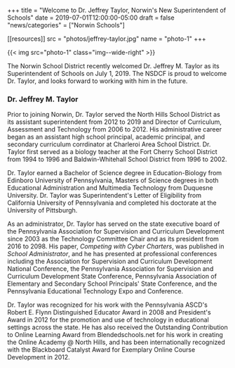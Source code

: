 +++
title = "Welcome to Dr. Jeffrey Taylor, Norwin's New Superintendent of Schools"
date    = 2019-07-01T12:00:00-05:00
draft   = false
"news/categories" = ["Norwin Schools"]

[[resources]]
  src  = "photos/jeffrey-taylor.jpg"
  name = "photo-1"
+++

{{< img src="photo-1" class="img--wide-right" >}}

The Norwin School District recently welcomed Dr. Jeffrey M. Taylor as its Superintendent of Schools on July 1, 2019. The NSDCF is proud to welcome Dr. Taylor, and looks forward to working with him in the future.

### Dr. Jeffrey M. Taylor

Prior to joining Norwin, Dr. Taylor served the North Hills School District as its assistant superintendent from 2012 to 2019 and Director of Curriculum, Assessment and Technology from 2006 to 2012. His administrative career began as an assistant high school principal, academic principal, and secondary curriculum corrdinator at Charleroi Area School District. Dr. Taylor first served as a biology teacher at the Fort Cherry School District from 1994 to 1996 and Baldwin-Whitehall School District from 1996 to 2002.

Dr. Taylor earned a Bachelor of Science degree in Education-Biology from Edinboro University of Pennsylvania, Masters of Science degrees in both Educational Administration and Multimedia Technology from Duquesne University. Dr. Taylor was Superintendent's Letter of Eligibility from California University of Pennsylvania and completed his doctorate at the University of Pittsburgh.

As an administrator, Dr. Taylor has served on the state executive board of the Pennsylvania Association for Supervision and Curriculum Development since 2003 as the Technology Committee Chair and as its president from 2016 to 2098. His paper, *Competing with Cyber Charters*, was published in *School Administrator*, and he has presented at professional conferences including the Association for Supervision and Curriculum Development National Conference, the Pennsylvania Association for Supervision and Curriculum Development State Conference, Pennsylvania Association of Elementary and Secondary School Principals' State Conference, and the Pennsylvania Educational Technology Expo and Conference.

Dr. Taylor was recognized for his work with the Pennsylvania ASCD's Robert E. Flynn Distinguished Educator Award in 2008 and President's Award in 2012 for the promotion and use of technology in educational settings across the state. He has also received the Outstanding Contribution to Online Learning Award from Blendedschools.net for his work in creating the Online Academy @ North Hills, and has been internationally recognized with the Blackboard Catalyst Award for Exemplary Online Course Development in 2012.

